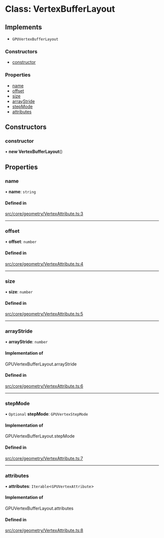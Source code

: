 # Class: VertexBufferLayout

## Implements

- `GPUVertexBufferLayout`


### Constructors

- [constructor](VertexBufferLayout.md#constructor)

### Properties

- [name](VertexBufferLayout.md#name)
- [offset](VertexBufferLayout.md#offset)
- [size](VertexBufferLayout.md#size)
- [arrayStride](VertexBufferLayout.md#arraystride)
- [stepMode](VertexBufferLayout.md#stepmode)
- [attributes](VertexBufferLayout.md#attributes)

## Constructors

### constructor

• **new VertexBufferLayout**()

## Properties

### name

• **name**: `string`

#### Defined in

[src/core/geometry/VertexAttribute.ts:3](https://github.com/Orillusion/orillusion/blob/main/src/core/geometry/VertexAttribute.ts#L3)

___

### offset

• **offset**: `number`

#### Defined in

[src/core/geometry/VertexAttribute.ts:4](https://github.com/Orillusion/orillusion/blob/main/src/core/geometry/VertexAttribute.ts#L4)

___

### size

• **size**: `number`

#### Defined in

[src/core/geometry/VertexAttribute.ts:5](https://github.com/Orillusion/orillusion/blob/main/src/core/geometry/VertexAttribute.ts#L5)

___

### arrayStride

• **arrayStride**: `number`

#### Implementation of

GPUVertexBufferLayout.arrayStride

#### Defined in

[src/core/geometry/VertexAttribute.ts:6](https://github.com/Orillusion/orillusion/blob/main/src/core/geometry/VertexAttribute.ts#L6)

___

### stepMode

• `Optional` **stepMode**: `GPUVertexStepMode`

#### Implementation of

GPUVertexBufferLayout.stepMode

#### Defined in

[src/core/geometry/VertexAttribute.ts:7](https://github.com/Orillusion/orillusion/blob/main/src/core/geometry/VertexAttribute.ts#L7)

___

### attributes

• **attributes**: `Iterable`<`GPUVertexAttribute`\>

#### Implementation of

GPUVertexBufferLayout.attributes

#### Defined in

[src/core/geometry/VertexAttribute.ts:8](https://github.com/Orillusion/orillusion/blob/main/src/core/geometry/VertexAttribute.ts#L8)
